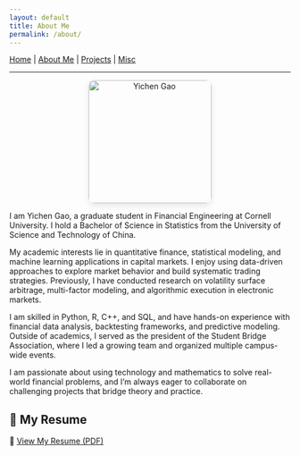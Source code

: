 ```yaml
---
layout: default
title: About Me
permalink: /about/
---
```


[Home](index.md) | [About Me](about.md) | [Projects](projects.md) | [Misc](misc.md)

---

<p align="center">
  <img src="assets/me.jpg" alt="Yichen Gao" width="220" style="border-radius: 10px; box-shadow: 0 4px 12px rgba(0,0,0,0.1);">
</p>

I am Yichen Gao, a graduate student in Financial Engineering at Cornell University. I hold a Bachelor of Science in Statistics from the University of Science and Technology of China.

My academic interests lie in quantitative finance, statistical modeling, and machine learning applications in capital markets. I enjoy using data-driven approaches to explore market behavior and build systematic trading strategies. Previously, I have conducted research on volatility surface arbitrage, multi-factor modeling, and algorithmic execution in electronic markets.

I am skilled in Python, R, C++, and SQL, and have hands-on experience with financial data analysis, backtesting frameworks, and predictive modeling. Outside of academics, I served as the president of the Student Bridge Association, where I led a growing team and organized multiple campus-wide events.

I am passionate about using technology and mathematics to solve real-world financial problems, and I’m always eager to collaborate on challenging projects that bridge theory and practice.

<h2>📄 My Resume</h2>

📄 <a href="assets/Resume.pdf" target="_blank">View My Resume (PDF)</a>
